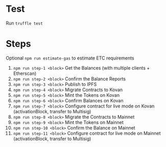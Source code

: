 # Test

Run `truffle test`

# Steps

Optional `npm run estimate-gas` to estimate ETC requirements

1. `npm run step-1 <block>` Get the Balances (with multiple clients + Etherscan)
1. `npm run step-2 <block>` Confirm the Balance Reports
1. `npm run step-3 <block>` Publish to IPFS
1. `npm run step-4 <block>` Migrate Contracts to Kovan
1. `npm run step-5 <block>` Mint the Tokens on Kovan
1. `npm run step-6 <block>` Confirm Balances on Kovan
1. `npm run step-7 <block>` Configure contract for live mode on Kovan (activationBlock, transfer to Multisig)
1. `npm run step-8 <block>` Migrate the Contracts to Mainnet
1. `npm run step-9 <block>` Mint the Tokens on Mainnet
1. `npm run step-10 <block>` Confirm the Balance on Mainnet
1. `npm run step-11 <block>` Configure contract for live mode on Mainnet (activationBlock, transfer to Multisig)
